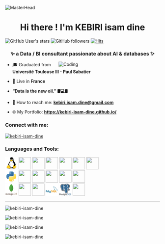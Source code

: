 ![MasterHead](https://media.licdn.com/dms/image/D4E16AQH9r0FO51Zl_w/profile-displaybackgroundimage-shrink_350_1400/0/1679739002603?e=1698883200&v=beta&t=-EmIJNcExQlGzUE3bDosTExYsNKG9IS01vPO_PD4ESY)

<h1 align="center">Hi there ! I'm KEBIRI isam dine</h1>


![GitHub User's stars](https://img.shields.io/github/stars/kebiri-isam-dine?logo=trustpilot&logoColor=black&style=social)
![GitHub followers](https://img.shields.io/github/followers/kebiri-isam-dine?style=social)
[![Hits](https://hits.seeyoufarm.com/api/count/incr/badge.svg?url=https%3A%2F%2Fgithub.com%2FKebiri-isam-dine&count_bg=%23A01212&title_bg=%23000000&icon=codeigniter.svg&icon_color=%23FFFFFF&title=hits&edge_flat=false)](https://hits.seeyoufarm.com)



<h3 align="center">✨ a Data / BI consultant passionate about AI & databases ✨</h3>

<img  align="right" alt="Coding" width="330" src="https://camo.githubusercontent.com/97d0c0c4209208d8ec9573c7e213e05872a9f59b703868647b559b77af601cc6/68747470733a2f2f692e70696e696d672e636f6d2f6f726967696e616c732f65382f66342f35332f65386634353334363961336563393765636433353464663436356437333931332e676966">

- 🎓 Graduated from **Université Toulouse III - Paul Sabatier**

- 📌 Live in **France**

- **“Data is the new oil.”** **🛢💻🛢**

- 📧 How to reach me: **kebiri.isam.dine@gmail.com**

- 🌐 My Portfolio: **<https://kebiri-isam-dine.github.io/>**

<h3 align="left">Connect with me:</h3>
<p align="left">
<a href="https://linkedin.com/in/kebiri-isam-dine" target="blank"><img align="center" src="https://raw.githubusercontent.com/rahuldkjain/github-profile-readme-generator/master/src/images/icons/Social/linked-in-alt.svg" alt="kebiri-isam-dine" height="30" width="40" /></a>
</p>

<h3 align="left">Languages and Tools:</h3>
<p align="left">
<a target="_blank" rel="noreferrer"> <img src="https://raw.githubusercontent.com/devicons/devicon/master/icons/linux/linux-original.svg" width="40" height="40"/> </a>
<a target="_blank" rel="noreferrer"> <img src="https://www.vectorlogo.zone/logos/git-scm/git-scm-icon.svg" width="40" height="40"/> </a>  
<a target="_blank" rel="noreferrer"> <img src="https://cdn.simpleicons.org/microsoftoffice" width="40" height="40"/> </a>
<a target="_blank" rel="noreferrer"> <img src="https://cdn.simpleicons.org/powerbi" width="40" height="40"/> </a>
<a  target="_blank" rel="noreferrer"> <img src="https://cdn.simpleicons.org/databricks" width="40" height="40"/> </a>
<a  target="_blank" rel="noreferrer"> <img src="https://cdn.simpleicons.org/html5" width="40" height="40"/> </a>
<a  target="_blank" rel="noreferrer"> <img src="https://cdn.simpleicons.org/css3" width="40" height="40"/> </a> <br>
<a target="_blank" rel="noreferrer"> <img src="https://raw.githubusercontent.com/devicons/devicon/master/icons/python/python-original.svg" width="40" height="40"/> </a>
<a target="_blank" rel="noreferrer"> <img src="https://cdn.simpleicons.org/numpy" width="40" height="40"/> </a>
<a target="_blank" rel="noreferrer"> <img src="https://cdn.simpleicons.org/pandas" width="40" height="40"/> </a>
<a target="_blank" rel="noreferrer"> <img src="https://upload.wikimedia.org/wikipedia/commons/thumb/0/01/Created_with_Matplotlib-logo.svg/2048px-Created_with_Matplotlib-logo.svg.png" width="40" height="40"/> </a>
<a target="_blank" rel="noreferrer"> <img src="https://upload.wikimedia.org/wikipedia/commons/0/05/Scikit_learn_logo_small.svg" width="40" height="40"/> </a>
<a target="_blank" rel="noreferrer"> <img src="https://www.vectorlogo.zone/logos/tensorflow/tensorflow-icon.svg" width="40" height="40"/> </a> <br>
<a target="_blank" rel="noreferrer"> <img src="https://raw.githubusercontent.com/devicons/devicon/master/icons/mongodb/mongodb-original-wordmark.svg" width="40" height="40"/> </a> 
<a target="_blank" rel="noreferrer"> <img src="https://cdn.simpleicons.org/neo4j" width="40" height="40"/> </a>
<a  target="_blank" rel="noreferrer"> <img src="https://cdn.simpleicons.org/oracle" width="40" height="40"/> </a>
<a target="_blank" rel="noreferrer"> <img src="https://raw.githubusercontent.com/devicons/devicon/master/icons/mysql/mysql-original-wordmark.svg" width="40" height="40"/> </a> 
<a target="_blank" rel="noreferrer"> <img src="https://raw.githubusercontent.com/devicons/devicon/master/icons/postgresql/postgresql-original-wordmark.svg" width="40" height="40"/> </a> 
<a target="_blank" rel="noreferrer"> <img src="https://www.vectorlogo.zone/logos/sqlite/sqlite-icon.svg" width="40" height="40"/> </a> 
</p>

<hr/>

<p><img src="https://github-profile-summary-cards.vercel.app/api/cards/profile-details?username=kebiri-isam-dine&theme=radical" alt="kebiri-isam-dine" /></p>

<p><img src="https://github-readme-statsss-sigma.vercel.app/api?username=kebiri-isam-dine&show_icons=true&locale=en&theme=radical" alt="kebiri-isam-dine" /></p>

<p><img src="https://github-readme-streak-stats.herokuapp.com/?user=kebiri-isam-dine&theme=radical" alt="kebiri-isam-dine" /></p>
  
<p><img src="https://github-readme-statsss-sigma.vercel.app/api/top-langs?username=kebiri-isam-dine&show_icons=true&locale=en&layout=compact&theme=radical" alt="kebiri-isam-dine" /></p>
